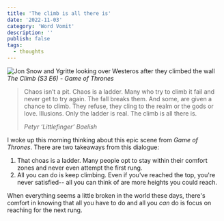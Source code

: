 ```yaml
---
title: 'The climb is all there is'
date: '2022-11-03'
category: 'Word Vomit'
description: ''
publish: false
tags:
  - thoughts
---
```


![Jon Snow and Ygritte looking over Westeros after they climbed the wall](/postImages/the-climb.jpeg)
<cite>The Climb (S3 E6) - Game of Thrones</cite>

> Chaos isn’t a pit. Chaos is a ladder. Many who try to climb it fail and never get to try again. The fall breaks them. And some, are given a chance to climb. They refuse, they cling to the realm or the gods or love. Illusions. Only the ladder is real. The climb is all there is.
> 
>  <cite>Petyr ‘Littlefinger’ Baelish</cite>


I woke up this morning thinking about this epic scene from _Game of Thrones_. There are two takeaways from this dialogue:
1. That choas is a ladder. Many people opt to stay within their comfort zones and never even attempt the first rung.
2. All you can do is keep climbing. Even if you've reached the top, you're never satisfied-- all you can think of are more heights you could reach.

When everything seems a little broken in the world these days, there's comfort in knowing that all you have to do and all you _can_ do is focus on reaching for the next rung.
